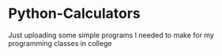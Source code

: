 # Python-Calculators
Just uploading some simple programs I needed to make for my programming classes in college
